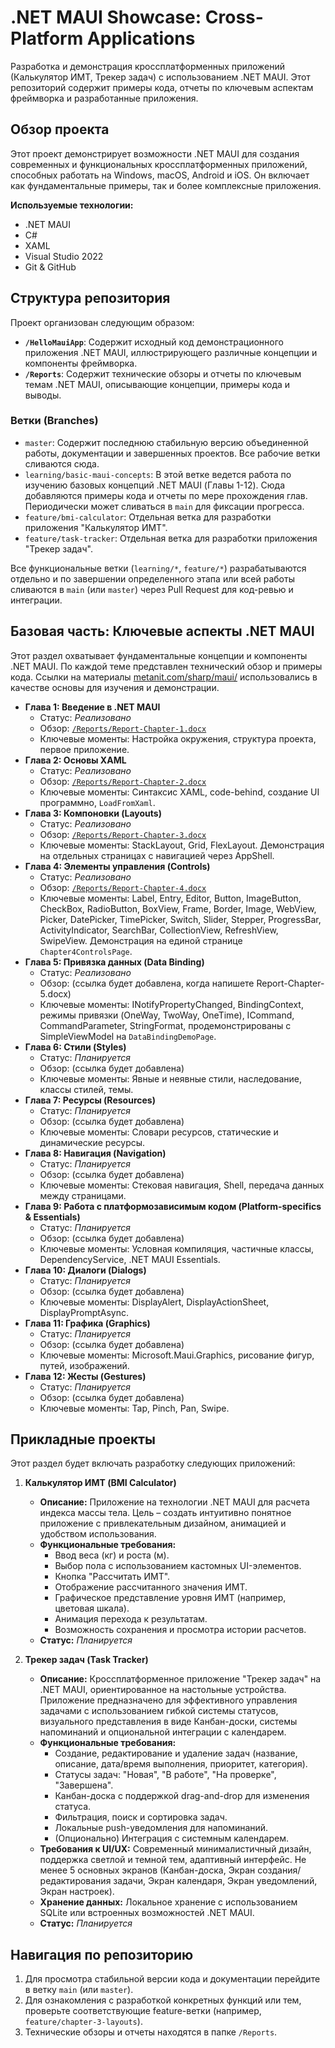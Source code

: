 ﻿# .NET MAUI Showcase: Cross-Platform Applications

Разработка и демонстрация кроссплатформенных приложений (Калькулятор ИМТ, Трекер задач) с использованием .NET MAUI. Этот репозиторий содержит примеры кода, отчеты по ключевым аспектам фреймворка и разработанные приложения.

## Обзор проекта

Этот проект демонстрирует возможности .NET MAUI для создания современных и функциональных кроссплатформенных приложений, способных работать на Windows, macOS, Android и iOS. Он включает как фундаментальные примеры, так и более комплексные приложения.

**Используемые технологии:**
*   .NET MAUI
*   C#
*   XAML
*   Visual Studio 2022
*   Git & GitHub

## Структура репозитория

Проект организован следующим образом:

*   **`/HelloMauiApp`**: Содержит исходный код демонстрационного приложения .NET MAUI, иллюстрирующего различные концепции и компоненты фреймворка.
*   **`/Reports`**: Содержит технические обзоры и отчеты по ключевым темам .NET MAUI, описывающие концепции, примеры кода и выводы.

### Ветки (Branches)

*   `master`: Содержит последнюю стабильную версию объединенной работы, документации и завершенных проектов. Все рабочие ветки сливаются сюда.
*   `learning/basic-maui-concepts`: В этой ветке ведется работа по изучению базовых концепций .NET MAUI (Главы 1-12). Сюда добавляются примеры кода и отчеты по мере прохождения глав. Периодически может сливаться в `main` для фиксации прогресса.
*   `feature/bmi-calculator`: Отдельная ветка для разработки приложения "Калькулятор ИМТ".
*   `feature/task-tracker`: Отдельная ветка для разработки приложения "Трекер задач".

Все функциональные ветки (`learning/*`, `feature/*`) разрабатываются отдельно и по завершении определенного этапа или всей работы сливаются в `main` (или `master`) через Pull Request для код-ревью и интеграции.

## Базовая часть: Ключевые аспекты .NET MAUI

Этот раздел охватывает фундаментальные концепции и компоненты .NET MAUI. По каждой теме представлен технический обзор и примеры кода. Ссылки на материалы [metanit.com/sharp/maui/](https://metanit.com/sharp/maui/) использовались в качестве основы для изучения и демонстрации.

*   **Глава 1: Введение в .NET MAUI**
    *   Статус: *Реализовано*
    *   Обзор: [`/Reports/Report-Chapter-1.docx`](./Reports/Report-Chapter-1.docx)
    *   Ключевые моменты: Настройка окружения, структура проекта, первое приложение.
*   **Глава 2: Основы XAML**
    *   Статус: *Реализовано*
    *   Обзор: [`/Reports/Report-Chapter-2.docx`](./Reports/Report-Chapter-2.docx)
    *   Ключевые моменты: Синтаксис XAML, code-behind, создание UI программно, `LoadFromXaml`.
*   **Глава 3: Компоновки (Layouts)**
    *   Статус: *Реализовано*
    *   Обзор: [`/Reports/Report-Chapter-3.docx`](./Reports/Report-Chapter-3.docx)
    *   Ключевые моменты: StackLayout, Grid, FlexLayout. Демонстрация на отдельных страницах с навигацией через AppShell.
*   **Глава 4: Элементы управления (Controls)**
    *   Статус: *Реализовано*
    *   Обзор: [`/Reports/Report-Chapter-4.docx`](./Reports/Report-Chapter-4.docx)
    *   Ключевые моменты: Label, Entry, Editor, Button, ImageButton, CheckBox, RadioButton, BoxView, Frame, Border, Image, WebView, Picker, DatePicker, TimePicker, Switch, Slider, Stepper, ProgressBar, ActivityIndicator, SearchBar, CollectionView, RefreshView, SwipeView. Демонстрация на единой странице `Chapter4ControlsPage`.
*   **Глава 5: Привязка данных (Data Binding)**
    *   Статус: *Реализовано*
    *   Обзор: (ссылка будет добавлена, когда напишете Report-Chapter-5.docx)
    *   Ключевые моменты: INotifyPropertyChanged, BindingContext, режимы привязки (OneWay, TwoWay, OneTime), ICommand, CommandParameter, StringFormat, продемонстрированы с SimpleViewModel на `DataBindingDemoPage`.
*   **Глава 6: Стили (Styles)**
    *   Статус: *Планируется*
    *   Обзор: (ссылка будет добавлена)
    *   Ключевые моменты: Явные и неявные стили, наследование, классы стилей, темы.
*   **Глава 7: Ресурсы (Resources)**
    *   Статус: *Планируется*
    *   Обзор: (ссылка будет добавлена)
    *   Ключевые моменты: Словари ресурсов, статические и динамические ресурсы.
*   **Глава 8: Навигация (Navigation)**
    *   Статус: *Планируется*
    *   Обзор: (ссылка будет добавлена)
    *   Ключевые моменты: Стековая навигация, Shell, передача данных между страницами.
*   **Глава 9: Работа с платформозависимым кодом (Platform-specifics & Essentials)**
    *   Статус: *Планируется*
    *   Обзор: (ссылка будет добавлена)
    *   Ключевые моменты: Условная компиляция, частичные классы, DependencyService, .NET MAUI Essentials.
*   **Глава 10: Диалоги (Dialogs)**
    *   Статус: *Планируется*
    *   Обзор: (ссылка будет добавлена)
    *   Ключевые моменты: DisplayAlert, DisplayActionSheet, DisplayPromptAsync.
*   **Глава 11: Графика (Graphics)**
    *   Статус: *Планируется*
    *   Обзор: (ссылка будет добавлена)
    *   Ключевые моменты: Microsoft.Maui.Graphics, рисование фигур, путей, изображений.
*   **Глава 12: Жесты (Gestures)**
    *   Статус: *Планируется*
    *   Обзор: (ссылка будет добавлена)
    *   Ключевые моменты: Tap, Pinch, Pan, Swipe.

## Прикладные проекты

Этот раздел будет включать разработку следующих приложений:

1.  **Калькулятор ИМТ (BMI Calculator)**
    *   **Описание:** Приложение на технологии .NET MAUI для расчета индекса массы тела. Цель – создать интуитивно понятное приложение с привлекательным дизайном, анимацией и удобством использования.
    *   **Функциональные требования:**
        *   Ввод веса (кг) и роста (м).
        *   Выбор пола с использованием кастомных UI-элементов.
        *   Кнопка "Рассчитать ИМТ".
        *   Отображение рассчитанного значения ИМТ.
        *   Графическое представление уровня ИМТ (например, цветовая шкала).
        *   Анимация перехода к результатам.
        *   Возможность сохранения и просмотра истории расчетов.
    *   **Статус:** *Планируется*

2.  **Трекер задач (Task Tracker)**
    *   **Описание:** Кроссплатформенное приложение "Трекер задач" на .NET MAUI, ориентированное на настольные устройства. Приложение предназначено для эффективного управления задачами с использованием гибкой системы статусов, визуального представления в виде Канбан-доски, системы напоминаний и опциональной интеграции с календарем.
    *   **Функциональные требования:**
        *   Создание, редактирование и удаление задач (название, описание, дата/время выполнения, приоритет, категория).
        *   Статусы задач: "Новая", "В работе", "На проверке", "Завершена".
        *   Канбан-доска с поддержкой drag-and-drop для изменения статуса.
        *   Фильтрация, поиск и сортировка задач.
        *   Локальные push-уведомления для напоминаний.
        *   (Опционально) Интеграция с системным календарем.
    *   **Требования к UI/UX:** Современный минималистичный дизайн, поддержка светлой и темной тем, адаптивный интерфейс. Не менее 5 основных экранов (Канбан-доска, Экран создания/редактирования задачи, Экран календаря, Экран уведомлений, Экран настроек).
    *   **Хранение данных:** Локальное хранение с использованием SQLite или встроенных возможностей .NET MAUI.
    *   **Статус:** *Планируется*

## Навигация по репозиторию

1.  Для просмотра стабильной версии кода и документации перейдите в ветку `main` (или `master`).
2.  Для ознакомления с разработкой конкретных функций или тем, проверьте соответствующие feature-ветки (например, `feature/chapter-3-layouts`).
3.  Технические обзоры и отчеты находятся в папке `/Reports`.
